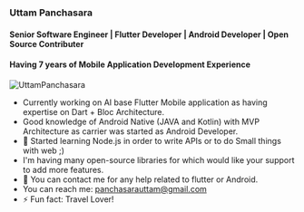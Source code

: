 ### Uttam Panchasara
#### Senior Software Engineer | Flutter Developer | Android Developer | Open Source Contributer
#### Having 7 years of Mobile Application Development Experience

<p align="left"> <img src="https://komarev.com/ghpvc/?username=UttamPanchasara&label=Views&color=blue&style=plastic" alt="UttamPanchasara" /> </p>

- Currently working on AI base Flutter Mobile application as having expertise on Dart + Bloc Architecture.
- Good knowledge of Android Native (JAVA and Kotlin) with MVP Architecture as carrier was started as Android Developer.
- 🌱 Started learning Node.js in order to write APIs or to do Small things with web ;)
- I'm having many open-source libraries for which would like your support to add more features.
- 💬 You can contact me for any help related to flutter or Android.
- You can reach me: panchasarauttam@gmail.com
- ⚡ Fun fact: Travel Lover!
<!--
**UttamPanchasara/UttamPanchasara** is a ✨ _special_ ✨ repository because its `README.md` (this file) appears on your GitHub profile.

Here are some ideas to get you started:

- 🔭 I’m currently working on ...
- 🌱 I’m currently learning ...
- 👯 I’m looking to collaborate on ...
- 🤔 I’m looking for help with ...
- 💬 Ask me about ...
- 📫 How to reach me: ...
- 😄 Pronouns: ...
- ⚡ Fun fact: ...
-->
